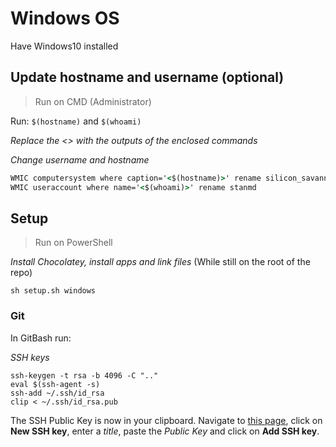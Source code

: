 # Windows OS

Have Windows10 installed

## Update hostname and username (optional)

> Run on CMD (Administrator)

Run:
`$(hostname)` and `$(whoami)`

_Replace the <> with the outputs of the enclosed commands_

_Change username and hostname_

```cmd
WMIC computersystem where caption='<$(hostname)>' rename silicon_savannah
WMIC useraccount where name='<$(whoami)>' rename stanmd
```

## Setup
> Run on PowerShell

_Install Chocolatey, install apps and link files_ (While still on the root of the repo)
```
sh setup.sh windows
```

### Git
In GitBash run:

_SSH keys_
```
ssh-keygen -t rsa -b 4096 -C ".."
eval $(ssh-agent -s)
ssh-add ~/.ssh/id_rsa
clip < ~/.ssh/id_rsa.pub
```
The SSH Public Key is now in your clipboard. Navigate to [this page](https://github.com/settings/keys), click on **New SSH key**, enter a _title_, paste the _Public Key_ and click on **Add SSH key**.

